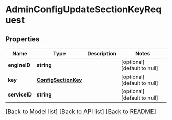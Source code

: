 # AdminConfigUpdateSectionKeyRequest

## Properties
Name | Type | Description | Notes
------------ | ------------- | ------------- | -------------
**engineID** | **string** |  | [optional] [default to null]
**key** | [**ConfigSectionKey**](ConfigSectionKey.md) |  | [optional] [default to null]
**serviceID** | **string** |  | [optional] [default to null]

[[Back to Model list]](../README.md#documentation-for-models) [[Back to API list]](../README.md#documentation-for-api-endpoints) [[Back to README]](../README.md)

<style>
     p, ul, ol, li { font-size: 18px !important;}
</style>


<style>
     p, ul, ol, li { font-size: 18px !important;}
</style>